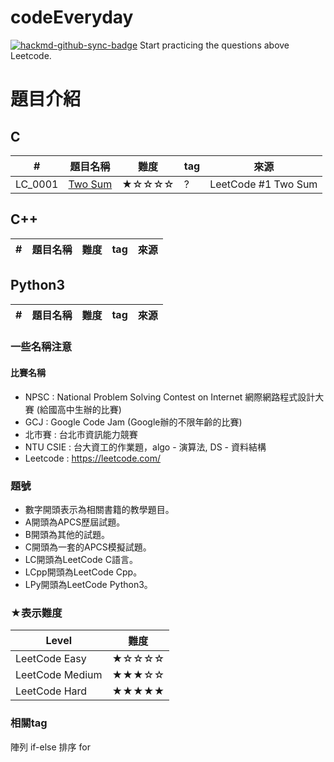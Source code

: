codeEveryday
===


[![hackmd-github-sync-badge](https://hackmd.io/WFU-r6SxTt6DdP--PKu2NQ/badge)](https://hackmd.io/WFU-r6SxTt6DdP--PKu2NQ)
Start practicing the questions above Leetcode.

題目介紹
===

C
---
|#|題目名稱|難度|tag|來源|
|-|-|-|-|-|
|LC_0001|[Two Sum](/Uqrjz9dfSB-O4nfIt4HxGA)|★☆☆☆☆|?|LeetCode #1 Two Sum|

C++
---
|#|題目名稱|難度|tag|來源|
|-|-|-|-|-|

Python3
---
|#|題目名稱|難度|tag|來源|
|-|-|-|-|-|

### 一些名稱注意
#### 比賽名稱
* NPSC : National Problem Solving Contest on Internet 網際網路程式設計大賽 (給國高中生辦的比賽)
* GCJ : Google Code Jam (Google辦的不限年齡的比賽)
* 北市賽 : 台北市資訊能力競賽
* NTU CSIE : 台大資工的作業題，algo - 演算法, DS - 資料結構
* Leetcode : https://leetcode.com/

### 題號
* 數字開頭表示為相關書籍的教學題目。
* A開頭為APCS歷屆試題。
* B開頭為其他的試題。
* C開頭為一套的APCS模擬試題。
* LC開頭為LeetCode C語言。
* LCpp開頭為LeetCode Cpp。
* LPy開頭為LeetCode Python3。

### ★表示難度


|Level|難度|
|-|-|
|LeetCode Easy| ★☆☆☆☆|
|LeetCode Medium|★★★☆☆|
|LeetCode Hard|★★★★★|

### 相關tag
陣列
if-else
排序
for